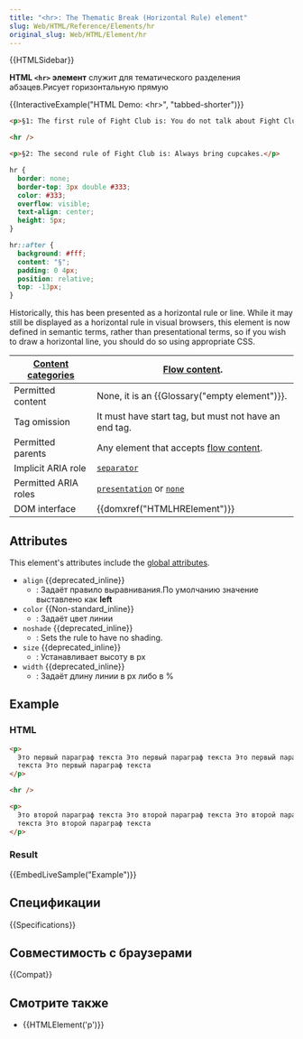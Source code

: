 ```yaml
---
title: "<hr>: The Thematic Break (Horizontal Rule) element"
slug: Web/HTML/Reference/Elements/hr
original_slug: Web/HTML/Element/hr
---
```


{{HTMLSidebar}}

**HTML `<hr>` элемент** служит для тематического разделения абзацев.Рисует горизонтальную прямую

{{InteractiveExample("HTML Demo: &lt;hr&gt;", "tabbed-shorter")}}

```html interactive-example
<p>§1: The first rule of Fight Club is: You do not talk about Fight Club.</p>

<hr />

<p>§2: The second rule of Fight Club is: Always bring cupcakes.</p>
```

```css interactive-example
hr {
  border: none;
  border-top: 3px double #333;
  color: #333;
  overflow: visible;
  text-align: center;
  height: 5px;
}

hr::after {
  background: #fff;
  content: "§";
  padding: 0 4px;
  position: relative;
  top: -13px;
}
```

Historically, this has been presented as a horizontal rule or line. While it may still be displayed as a horizontal rule in visual browsers, this element is now defined in semantic terms, rather than presentational terms, so if you wish to draw a horizontal line, you should do so using appropriate CSS.

| [Content categories](/ru/docs/Web/HTML/Content_categories) | [Flow content](/ru/docs/Web/HTML/Content_categories#flow_content).                                                                                                                 |
| ---------------------------------------------------------- | ---------------------------------------------------------------------------------------------------------------------------------------------------------------------------------- |
| Permitted content                                          | None, it is an {{Glossary("empty element")}}.                                                                                                                                      |
| Tag omission                                               | It must have start tag, but must not have an end tag.                                                                                                                              |
| Permitted parents                                          | Any element that accepts [flow content](/ru/docs/Web/HTML/Content_categories#flow_content).                                                                                        |
| Implicit ARIA role                                         | <code><a href="/ru/docs/Web/Accessibility/ARIA/Roles/separator_role">separator</a></code>                                                                                          |
| Permitted ARIA roles                                       | <code><a href="/ru/docs/Web/Accessibility/ARIA/Roles/presentation_role">presentation</a></code> or <code><a href="/ru/docs/Web/Accessibility/ARIA/Roles/none_role">none</a></code> |
| DOM interface                                              | {{domxref("HTMLHRElement")}}                                                                                                                                                       |

## Attributes

This element's attributes include the [global attributes](/ru/docs/Web/HTML/Global_attributes).

- `align` {{deprecated_inline}}
  - : Задаёт правило выравнивания.По умолчанию значение выставлено как **left**
- `color` {{Non-standard_inline}}
  - : Задаёт цвет линии
- `noshade` {{deprecated_inline}}
  - : Sets the rule to have no shading.
- `size` {{deprecated_inline}}
  - : Устанавливает высоту в px
- `width` {{deprecated_inline}}
  - : Задаёт длину линии в px либо в %

## Example

### HTML

```html
<p>
  Это первый параграф текста Это первый параграф текста Это первый параграф
  текста Это первый параграф текста
</p>

<hr />

<p>
  Это второй параграф текста Это второй параграф текста Это второй параграф
  текста Это второй параграф текста
</p>
```

### Result

{{EmbedLiveSample("Example")}}

## Спецификации

{{Specifications}}

## Совместимость с браузерами

{{Compat}}

## Смотрите также

- {{HTMLElement('p')}}
